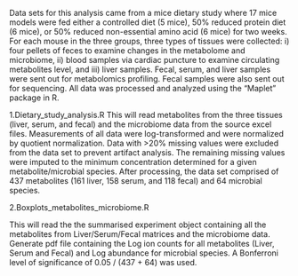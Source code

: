 Data sets for this analysis came from a mice dietary study where 17 mice models were fed either a controlled diet (5 mice), 50% reduced protein diet (6 mice), or 50% reduced non-essential amino acid (6 mice) for two weeks. For each mouse in the three groups, three types of tissues were collected: i) four pellets of feces to examine changes 
in the metabolome and microbiome, ii) blood samples via cardiac puncture to examine circulating metabolites level, and iii) liver samples. Fecal, serum, and liver samples were sent out for metabolomics profiling. Fecal samples were also sent out for sequencing. All data was processed and analyzed using the “Maplet” package in R.

1.Dietary_study_analysis.R
  This will read metabolites from the three tissues (liver, serum, and fecal) and the microbiome data from the source excel files. Measurements of all data were log-transformed and were normalized by quotient normalization.  Data with >20% missing values were excluded from the data set to prevent artifact analysis. 
  The remaining missing values were imputed to the minimum concentration determined for a given metabolite/microbial species. After processing, the data set comprised of 437 metabolites (161 liver, 158 serum, and 118 fecal) and 64 microbial species. 

2.Boxplots_metabolites_microbiome.R

  This will read the the summarised experiment object containing all the metabolites from Liver/Serum/Fecal matrices and the microbiome data. Generate pdf file containing the Log ion counts for all metabolites (Liver, Serum and Fecal) and Log abundance for microbial species. A Bonferroni level of significance of 0.05 / (437 + 64) was used.
